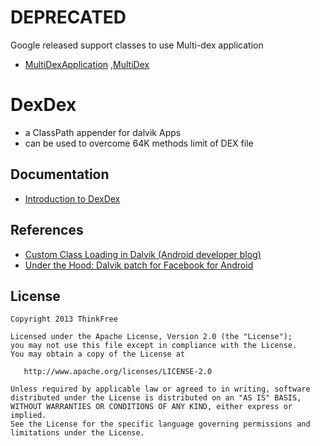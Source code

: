 DEPRECATED
==========
Google released support classes to use Multi-dex application
- [MultiDexApplication](http://developer.android.com/reference/android/support/multidex/MultiDexApplication.html) ,[MultiDex](http://developer.android.com/reference/android/support/multidex/MultiDex.html)

DexDex
======
- a ClassPath appender for dalvik Apps
- can be used to overcome 64K methods limit of DEX file

Documentation
-------------
- [Introduction to DexDex](https://docs.google.com/presentation/d/1c6ELhQmrbFIfN8EgaklxEUXUVo74Y_rSB_uZuCXyerM/edit?usp=sharing)

References
----------
- [Custom Class Loading in Dalvik (Android developer blog)](http://android-developers.blogspot.kr/2011/07/custom-class-loading-in-dalvik.html)
- [Under the Hood: Dalvik patch for Facebook for Android](https://www.facebook.com/notes/facebook-engineering/under-the-hood-dalvik-patch-for-facebook-for-android/10151345597798920)

License
-------
    Copyright 2013 ThinkFree

    Licensed under the Apache License, Version 2.0 (the "License");
    you may not use this file except in compliance with the License.
    You may obtain a copy of the License at

       http://www.apache.org/licenses/LICENSE-2.0

    Unless required by applicable law or agreed to in writing, software
    distributed under the License is distributed on an "AS IS" BASIS,
    WITHOUT WARRANTIES OR CONDITIONS OF ANY KIND, either express or implied.
    See the License for the specific language governing permissions and
    limitations under the License.
